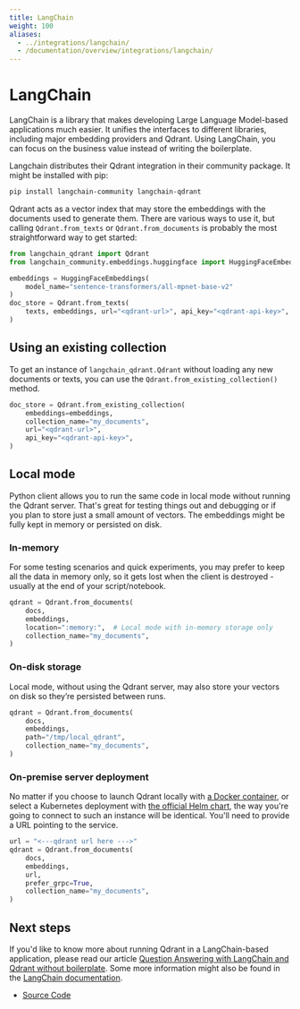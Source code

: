 ```yaml
---
title: LangChain
weight: 100
aliases:
  - ../integrations/langchain/
  - /documentation/overview/integrations/langchain/
---
```


# LangChain

LangChain is a library that makes developing Large Language Model-based applications much easier. It unifies the interfaces
to different libraries, including major embedding providers and Qdrant. Using LangChain, you can focus on the business value
instead of writing the boilerplate.

Langchain distributes their Qdrant integration in their community package. It might be installed with pip:

```bash
pip install langchain-community langchain-qdrant
```

Qdrant acts as a vector index that may store the embeddings with the documents used to generate them. There are various ways to use it, but calling `Qdrant.from_texts` or `Qdrant.from_documents` is probably the most straightforward way to get started:

```python
from langchain_qdrant import Qdrant
from langchain_community.embeddings.huggingface import HuggingFaceEmbeddings

embeddings = HuggingFaceEmbeddings(
    model_name="sentence-transformers/all-mpnet-base-v2"
)
doc_store = Qdrant.from_texts(
    texts, embeddings, url="<qdrant-url>", api_key="<qdrant-api-key>", collection_name="texts"
)
```

## Using an existing collection

To get an instance of `langchain_qdrant.Qdrant` without loading any new documents or texts, you can use the `Qdrant.from_existing_collection()` method.

```python
doc_store = Qdrant.from_existing_collection(
    embeddings=embeddings,
    collection_name="my_documents",
    url="<qdrant-url>",
    api_key="<qdrant-api-key>",
)
```

## Local mode

Python client allows you to run the same code in local mode without running the Qdrant server. That's great for testing things
out and debugging or if you plan to store just a small amount of vectors. The embeddings might be fully kept in memory or
persisted on disk.

### In-memory

For some testing scenarios and quick experiments, you may prefer to keep all the data in memory only, so it gets lost when the
client is destroyed - usually at the end of your script/notebook.

```python
qdrant = Qdrant.from_documents(
    docs,
    embeddings,
    location=":memory:",  # Local mode with in-memory storage only
    collection_name="my_documents",
)
```

### On-disk storage

Local mode, without using the Qdrant server, may also store your vectors on disk so they’re persisted between runs.

```python
qdrant = Qdrant.from_documents(
    docs,
    embeddings,
    path="/tmp/local_qdrant",
    collection_name="my_documents",
)
```

### On-premise server deployment

No matter if you choose to launch Qdrant locally with [a Docker container](/documentation/guides/installation/), or
select a Kubernetes deployment with [the official Helm chart](https://github.com/qdrant/qdrant-helm), the way you're
going to connect to such an instance will be identical. You'll need to provide a URL pointing to the service.

```python
url = "<---qdrant url here --->"
qdrant = Qdrant.from_documents(
    docs,
    embeddings,
    url,
    prefer_grpc=True,
    collection_name="my_documents",
)
```

## Next steps

If you'd like to know more about running Qdrant in a LangChain-based application, please read our article
[Question Answering with LangChain and Qdrant without boilerplate](/articles/langchain-integration/). Some more information
might also be found in the [LangChain documentation](https://python.langchain.com/docs/integrations/vectorstores/qdrant).

- [Source Code](https://github.com/langchain-ai/langchain/tree/master/libs%2Fpartners%2Fqdrant)
